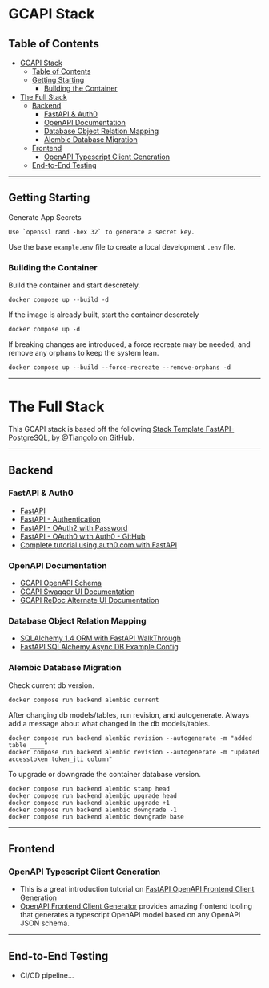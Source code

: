 # GCAPI Stack

## Table of Contents

- [GCAPI Stack](#gcapi-stack)
  - [Table of Contents](#table-of-contents)
  - [Getting Starting](#getting-starting)
    - [Building the Container](#building-the-container)
- [The Full Stack](#the-full-stack)
  - [Backend](#backend)
    - [FastAPI \& Auth0](#fastapi--auth0)
    - [OpenAPI Documentation](#openapi-documentation)
    - [Database Object Relation Mapping](#database-object-relation-mapping)
    - [Alembic Database Migration](#alembic-database-migration)
  - [Frontend](#frontend)
    - [OpenAPI Typescript Client Generation](#openapi-typescript-client-generation)
  - [End-to-End Testing](#end-to-end-testing)

---

## Getting Starting

Generate App Secrets

    Use `openssl rand -hex 32` to generate a secret key.

Use the base `example.env` file to create a local development `.env` file.

### Building the Container

Build the container and start descretely.

    docker compose up --build -d

If the image is already built, start the container descretely

    docker compose up -d

If breaking changes are introduced, a force recreate may be needed, and remove any orphans to keep the system lean.

    docker compose up --build --force-recreate --remove-orphans -d

---

# The Full Stack

This GCAPI stack is based off the following [Stack Template FastAPI-PostgreSQL, by @Tiangolo on GitHub](https://github.com/tiangolo/full-stack-fastapi-postgresql/blob/master/%7B%7Bcookiecutter.project_slug%7D%7D/README.md).

---

## Backend

### FastAPI & Auth0

- [FastAPI](https://fastapi.tiangolo.com/)
- [FastAPI - Authentication](https://fastapi.tiangolo.com/tutorial/security/)
- [FastAPI - OAuth2 with Password](https://fastapi.tiangolo.com/tutorial/security/oauth2-jwt/)
- [FastAPI - OAuth0 with Auth0 - GitHub](https://github.com/dorinclisu/fastapi-auth0)
- [Complete tutorial using auth0.com with FastAPI](https://www.youtube.com/watch?v=cGRdFjgAy9s)

### OpenAPI Documentation

- [GCAPI OpenAPI Schema](http://localhost:8888/api/v1/docs/openapi.json)
- [GCAPI Swagger UI Documentation](http://localhost:8888/api/v1/docs)
- [GCAPI ReDoc Alternate UI Documentation](http://localhost:8888/api/v1/redoc)

### Database Object Relation Mapping

- [SQLAlchemy 1.4 ORM with FastAPI WalkThrough](https://rogulski.it/blog/sqlalchemy-14-async-orm-with-fastapi/)
- [FastAPI SQLAlchemy Async DB Example Config](https://rogulski.it/blog/fastapi-async-db/)

### Alembic Database Migration

Check current db version.

`docker compose run backend alembic current`

After changing db models/tables, run revision, and autogenerate.
Always add a message about what changed in the db models/tables.

    docker compose run backend alembic revision --autogenerate -m "added table ____"
    docker compose run backend alembic revision --autogenerate -m "updated accesstoken token_jti column"

To upgrade or downgrade the container database version.

    docker compose run backend alembic stamp head
    docker compose run backend alembic upgrade head
    docker compose run backend alembic upgrade +1
    docker compose run backend alembic downgrade -1
    docker compose run backend alembic downgrade base

---

## Frontend

### OpenAPI Typescript Client Generation

- This is a great introduction tutorial on [FastAPI OpenAPI Frontend Client Generation](https://fastapi.tiangolo.com/advanced/generate-clients/)
- [OpenAPI Frontend Client Generator](https://github.com/ferdikoomen/openapi-typescript-codegen) provides amazing frontend tooling that generates a typescript OpenAPI model based on any OpenAPI JSON schema.

---

## End-to-End Testing

- CI/CD pipeline...
